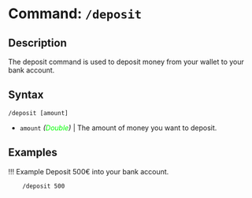# **Command:** `/deposit`

## **Description**

The deposit command is used to deposit money from your wallet to your bank account.

## **Syntax**

    /deposit [amount]
    
- `amount` *(<span style="color:lime">Double</span>)* | The amount of money you want to deposit.

## **Examples**

!!! Example
    Deposit 500€ into your bank account.

        /deposit 500